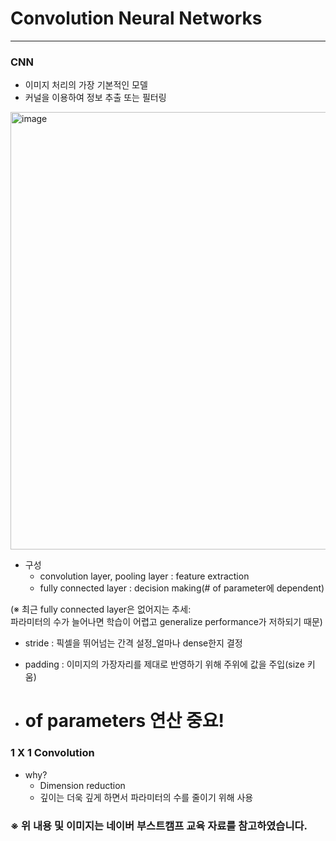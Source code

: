 # Convolution Neural Networks

* * *
### CNN
- 이미지 처리의 가장 기본적인 모델
- 커널을 이용하여 정보 추출 또는 필터링
<img width="700" alt="image" src="https://user-images.githubusercontent.com/93971443/193789486-0d6c517c-a2e0-4d83-8e2b-213a5fa23cb2.png">

- 구성
  - convolution layer, pooling layer : feature extraction
  - fully connected layer : decision making(# of parameter에 dependent)   
   
(※ 최근 fully connected layer은 없어지는 추세:   
파라미터의 수가 늘어나면 학습이 어렵고 generalize performance가 저하되기 때문)

   
- stride : 픽셀을 뛰어넘는 간격 설정_얼마나 dense한지 결정
- padding : 이미지의 가장자리를 제대로 반영하기 위해 주위에 값을 주입(size 키움)

- # of parameters 연산 중요!

### 1 X 1 Convolution
- why?
  - Dimension reduction
  - 깊이는 더욱 깊게 하면서 파라미터의 수를 줄이기 위해 사용


### ※ 위 내용 및 이미지는 네이버 부스트캠프 교육 자료를 참고하였습니다.
